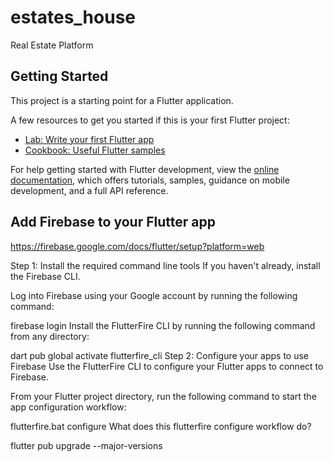 # estates_house

Real Estate Platform

## Getting Started

This project is a starting point for a Flutter application.

A few resources to get you started if this is your first Flutter project:

- [Lab: Write your first Flutter app](https://docs.flutter.dev/get-started/codelab)
- [Cookbook: Useful Flutter samples](https://docs.flutter.dev/cookbook)

For help getting started with Flutter development, view the
[online documentation](https://docs.flutter.dev/), which offers tutorials,
samples, guidance on mobile development, and a full API reference.

## Add Firebase to your Flutter app

https://firebase.google.com/docs/flutter/setup?platform=web

Step 1: Install the required command line tools
If you haven't already, install the Firebase CLI.

Log into Firebase using your Google account by running the following command:


firebase login
Install the FlutterFire CLI by running the following command from any directory:


dart pub global activate flutterfire_cli
Step 2: Configure your apps to use Firebase
Use the FlutterFire CLI to configure your Flutter apps to connect to Firebase.

From your Flutter project directory, run the following command to start the app configuration workflow:


flutterfire.bat configure
What does this flutterfire configure workflow do?


flutter pub upgrade --major-versions
